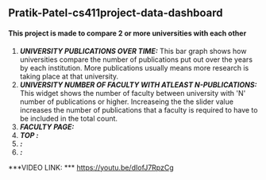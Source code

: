 ## Pratik-Patel-cs411project-data-dashboard
#### This project is made to compare 2 or more universities with each other
1. ***UNIVERSITY PUBLICATIONS OVER TIME:*** This bar graph shows how universities compare the number of publications put out over the years by each institution. More publications usually means more research is taking place at that university.
2. ***UNIVERSITY NUMBER OF FACULTY WITH ATLEAST N-PUBLICATIONS:*** This widget shows the number of faculty between university with 'N' number of publications or higher. Increaseing the the slider value increases the number of publications that a faculty is required to have to be included in the total count.
3. ***FACULTY PAGE:*** 
4. ***TOP :*** 
5. ***:***
6. ***:***

***VIDEO LINK: *** https://youtu.be/dIofJ7RpzCg
